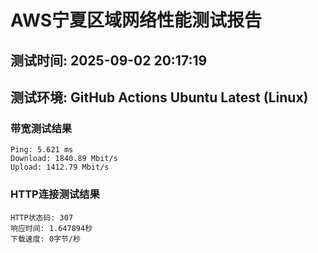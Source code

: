 # AWS宁夏区域网络性能测试报告
## 测试时间: 2025-09-02 20:17:19
## 测试环境: GitHub Actions Ubuntu Latest (Linux)

### 带宽测试结果
```
Ping: 5.621 ms
Download: 1840.89 Mbit/s
Upload: 1412.79 Mbit/s
```

### HTTP连接测试结果
```
HTTP状态码: 307
响应时间: 1.647894秒
下载速度: 0字节/秒
```

